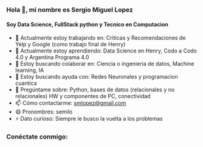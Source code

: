 ### Hola 👋, mi nombre es Sergio Miguel Lopez

#### Soy Data Science, FullStack python y Tecnico en Computacion

- 🔭 Actualmente estoy trabajando en: Criticas y Recomendaciones de Yelp y Google (como trabajo final de Henry) 
- 🌱 Actualmente estoy aprendiendo: Data Science en Henry, Codo a Codo 4.0 y Argentina Programa 4.0
- 👯 Estoy buscando colaborar en: Ciencia o ingenieria de datos, Machine learning, IA
- 🤔 Estoy buscando ayuda con: Redes Neuronales y programacion cuantica
- 💬 Pregúntame sobre: Python, bases de datos (relacionales y no relacionales) HW y componentes de PC, conectividad
- 📫 Cómo contactarme: smlopez@gmail.com
- 😄 Pronombres: semilo
- ⚡ Dato curioso: Siempre le busco la vuelta a los problemas

### Conéctate conmigo:

[linkedin]: (https://www.linkedin.com/in/sergio-lopez-1149731a/)

[twitter]: (https://twitter.com/Semilo33)

